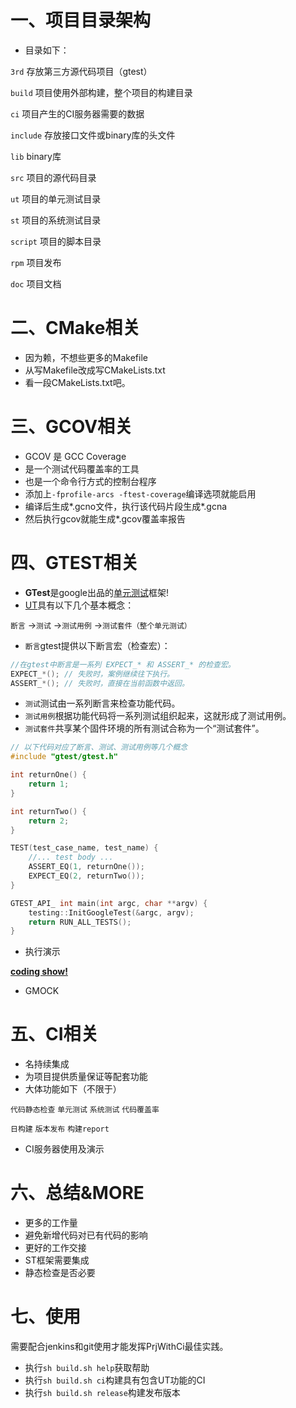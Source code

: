 一、项目目录架构
==
- 目录如下：

`3rd` 存放第三方源代码项目（gtest）

`build` 项目使用外部构建，整个项目的构建目录

`ci` 项目产生的CI服务器需要的数据

`include` 存放接口文件或binary库的头文件

`lib` binary库

`src` 项目的源代码目录

`ut` 项目的单元测试目录

`st` 项目的系统测试目录

`script` 项目的脚本目录

`rpm` 项目发布

`doc` 项目文档

二、CMake相关
==
- 因为赖，不想些更多的Makefile
- 从写Makefile改成写CMakeLists.txt
- 看一段CMakeLists.txt吧。

三、GCOV相关
==
- GCOV 是 GCC Coverage
- 是一个测试代码覆盖率的工具
- 也是一个命令行方式的控制台程序
- 添加上`-fprofile-arcs -ftest-coverage`编译选项就能启用
- 编译后生成\*.gcno文件，执行该代码片段生成\*.gcna
- 然后执行gcov就能生成\*.gcov覆盖率报告

四、GTEST相关
==
- **GTest**是google出品的[单元测试](http://zh.wikipedia.org/wiki/单元测试)框架!
- [UT](http://en.wikipedia.org/wiki/Unit_testing)具有以下几个基本概念：

`断言` ->`测试` ->`测试用例` ->`测试套件（整个单元测试）`
- `断言`gtest提供以下断言宏（检查宏）：
```cpp
//在gtest中断言是一系列 EXPECT_* 和 ASSERT_* 的检查宏。
EXPECT_*(); // 失败时，案例继续往下执行。
ASSERT_*(); // 失败时，直接在当前函数中返回。
```
- `测试`测试由一系列断言来检查功能代码。
- `测试用例`根据功能代码将一系列测试组织起来，这就形成了测试用例。
- `测试套件`共享某个固件环境的所有测试合称为一个“测试套件”。    
```cpp
// 以下代码对应了断言、测试、测试用例等几个概念
#include "gtest/gtest.h"

int returnOne() {
    return 1;
}

int returnTwo() {
    return 2;
}

TEST(test_case_name, test_name) {
    //... test body ...
    ASSERT_EQ(1, returnOne());
    EXPECT_EQ(2, returnTwo());
}

GTEST_API_ int main(int argc, char **argv) {
    testing::InitGoogleTest(&argc, argv);
    return RUN_ALL_TESTS();
}
```
- 执行演示

[**coding show!**](https://code.google.com/p/googletest/wiki/Samples)
- GMOCK

五、CI相关
==
- 名持续集成
- 为项目提供质量保证等配套功能
- 大体功能如下（不限于）

`代码静态检查` `单元测试` `系统测试` `代码覆盖率`

`日构建` `版本发布` `构建report`
- CI服务器使用及演示

六、总结&MORE
==
- 更多的工作量
- 避免新增代码对已有代码的影响
- 更好的工作交接
- ST框架需要集成
- 静态检查是否必要

七、使用
==
需要配合jenkins和git使用才能发挥PrjWithCi最佳实践。
- 执行`sh build.sh help`获取帮助
- 执行`sh build.sh ci`构建具有包含UT功能的CI
- 执行`sh build.sh release`构建发布版本
